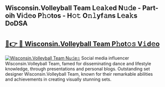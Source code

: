 ## Wisconsin.Volleyball Team L𝚎a𝚔ed N𝚞𝚍e - Part-oih Vi𝚍𝚎o P𝚑𝚘tos - H𝚘𝚝 O𝚗𝚕yf𝚊ns L𝚎a𝚔s DoDSA

# <h2><a href="http://kf1qkf.oniu.top/?m=Wisconsin.Volleyball+Team">🔗👉 🔴 Wisconsin.Volleyball Team P𝚑ot𝚘𝚜 V𝚒d𝚎o</a></h2>

[![Wisconsin.Volleyball Team Nu𝚍e𝚜](https://i.imgur.com/0qMVB7G.gif)](http://kf1qkf.oniu.top/?m=Wisconsin.Volleyball+Team)
Social media influencer Wisconsin.Volleyball Team, famed for disseminating dance and lifestyle knowledge, through presentations and personal blogs. Outstanding set designer Wisconsin.Volleyball Team, known for their remarkable abilities and achievements in creating visually stunning sets.  
